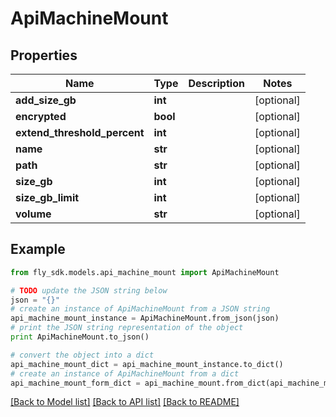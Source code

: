 # ApiMachineMount


## Properties
Name | Type | Description | Notes
------------ | ------------- | ------------- | -------------
**add_size_gb** | **int** |  | [optional] 
**encrypted** | **bool** |  | [optional] 
**extend_threshold_percent** | **int** |  | [optional] 
**name** | **str** |  | [optional] 
**path** | **str** |  | [optional] 
**size_gb** | **int** |  | [optional] 
**size_gb_limit** | **int** |  | [optional] 
**volume** | **str** |  | [optional] 

## Example

```python
from fly_sdk.models.api_machine_mount import ApiMachineMount

# TODO update the JSON string below
json = "{}"
# create an instance of ApiMachineMount from a JSON string
api_machine_mount_instance = ApiMachineMount.from_json(json)
# print the JSON string representation of the object
print ApiMachineMount.to_json()

# convert the object into a dict
api_machine_mount_dict = api_machine_mount_instance.to_dict()
# create an instance of ApiMachineMount from a dict
api_machine_mount_form_dict = api_machine_mount.from_dict(api_machine_mount_dict)
```
[[Back to Model list]](../README.md#documentation-for-models) [[Back to API list]](../README.md#documentation-for-api-endpoints) [[Back to README]](../README.md)


